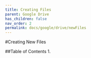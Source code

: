 ```yaml
---
title: Creating Files
parent: Google Drive
has_children: false
nav_order: 2
permalink: docs/google/drive/newFiles
---
```


#Creating New Files

##Table of Contents
1.

##

